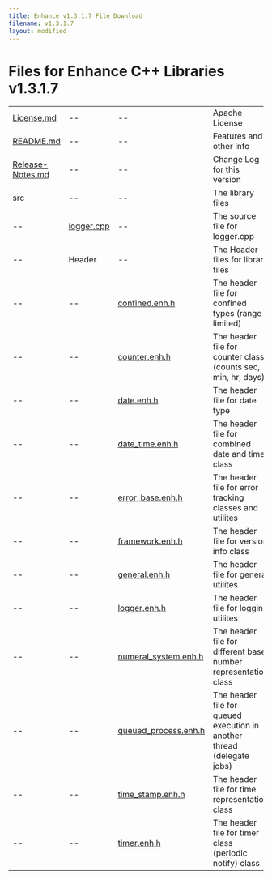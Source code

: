 ```yaml
---
title: Enhance v1.3.1.7 File Download
filename: v1.3.1.7
layout: modified
---
```


# Files for Enhance C++ Libraries v1.3.1.7 

<table>
  <tr>
    <td><a href="{{ site.url }}/downloads/enhance-v1.3.1.7/License.md" download>License.md</a></td>
	<td>--</td>
	<td>--</td>
	<td style="text-align:left">Apache License</td>
  </tr>
  <tr>
    <td><a href="{{ site.url }}/downloads/enhance-v1.3.1.7/README.md" download>README.md</a></td>
	<td>--</td>
	<td>--</td>
	<td style="text-align:left">Features and other info</td>
  </tr>
  <tr>
    <td><a href="{{ site.url }}/downloads/enhance-v1.3.1.7/Release-Notes.md" download>Release-Notes.md</a></td>
	<td>--</td>
	<td>--</td>
	<td style="text-align:left">Change Log for this version</td>
  </tr>
  <tr>
    <td>src</td>
	<td>--</td>
	<td>--</td>
	<td style="text-align:left">The library files</td>
  </tr>
  <tr>
    <td>--</td>
	<td><a href="{{ site.url }}/downloads/enhance-v1.3.1.7/src/logger.cpp" download>logger.cpp</a></td>
	<td>--</td>
	<td style="text-align:left">The source file for logger.cpp</td>
  </tr>
  <tr>
    <td>--</td>
	<td>Header</td>
	<td>--</td>
	<td style="text-align:left">The Header files for library files</td>
  </tr>
  <tr>
    <td>--</td>
	<td>--</td>
	<td><a href="{{ site.url }}/downloads/enhance-v1.3.1.7/src/Header/confined.enh.h" download>confined.enh.h</a></td>
	<td style="text-align:left">The header file for confined types (range limited)</td>
  </tr>
  <tr>
    <td>--</td>
	<td>--</td>
	<td><a href="{{ site.url }}/downloads/enhance-v1.3.1.7/src/Header/counter.enh.h" download>counter.enh.h</a></td>
	<td style="text-align:left">The header file for counter class (counts sec, min, hr, days)</td>
  </tr>
  <tr>
    <td>--</td>
	<td>--</td>
	<td><a href="{{ site.url }}/downloads/enhance-v1.3.1.7/src/Header/date.enh.h" download>date.enh.h</a></td>
	<td style="text-align:left">The header file for date type</td>
  </tr>
  <tr>
    <td>--</td>
	<td>--</td>
	<td><a href="{{ site.url }}/downloads/enhance-v1.3.1.7/src/Header/date_time.enh.h" download>date_time.enh.h</a></td>
	<td style="text-align:left">The header file for combined date and time class</td>
  </tr>
  <tr>
    <td>--</td>
	<td>--</td>
	<td><a href="{{ site.url }}/downloads/enhance-v1.3.1.7/src/Header/error_base.enh.h" download>error_base.enh.h</a></td>
	<td style="text-align:left">The header file for error tracking classes and utilites</td>
  </tr>
  <tr>
    <td>--</td>
	<td>--</td>
	<td><a href="{{ site.url }}/downloads/enhance-v1.3.1.7/src/Header/framework.enh.h" download>framework.enh.h</a></td>
	<td style="text-align:left">The header file for version info class</td>
  </tr>
  <tr>
    <td>--</td>
	<td>--</td>
	<td><a href="{{ site.url }}/downloads/enhance-v1.3.1.7/src/Header/general.enh.h" download>general.enh.h</a></td>
	<td style="text-align:left">The header file for general utilites</td>
  </tr>
  <tr>
    <td>--</td>
	<td>--</td>
	<td><a href="{{ site.url }}/downloads/enhance-v1.3.1.7/src/Header/logger.enh.h" download>logger.enh.h</a></td>
	<td style="text-align:left">The header file for logging utilites</td>
  </tr>
  <tr>
    <td>--</td>
	<td>--</td>
	<td><a href="{{ site.url }}/downloads/enhance-v1.3.1.7/src/Header/numeral_system.enh.h" download>numeral_system.enh.h</a></td>
	<td style="text-align:left">The header file for different base number representation class</td>
  </tr>
  <tr>
    <td>--</td>
	<td>--</td>
	<td><a href="{{ site.url }}/downloads/enhance-v1.3.1.7/src/Header/queued_process.enh.h" download>queued_process.enh.h</a></td>
	<td style="text-align:left">The header file for queued execution in another thread (delegate jobs)</td>
  </tr>
  <tr>
    <td>--</td>
	<td>--</td>
	<td><a href="{{ site.url }}/downloads/enhance-v1.3.1.7/src/Header/time_stamp.enh.h" download>time_stamp.enh.h</a></td>
	<td style="text-align:left">The header file for time representation class</td>
  </tr>
  <tr>
    <td>--</td>
	<td>--</td>
	<td><a href="{{ site.url }}/downloads/enhance-v1.3.1.7/src/Header/timer.enh.h" download>timer.enh.h</a></td>
	<td style="text-align:left">The header file for timer class (periodic notify) class</td>
  </tr>
</table>
  
  
